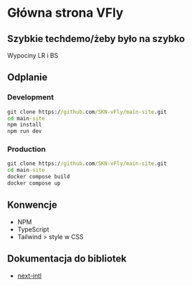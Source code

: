 # Główna strona VFly

## Szybkie techdemo/żeby było na szybko

Wypociny LR i BS

## Odplanie

### Development

```cmd
git clone https://github.com/SKN-vFly/main-site.git
cd main-site
npm install
npm run dev
```

### Production

```cmd
git clone https://github.com/SKN-vFly/main-site.git
cd main-site
docker compose build
docker compose up
```

## Konwencje

- NPM
- TypeScript
- Tailwind > style w CSS

## Dokumentacja do bibliotek

- [next-intl](https://next-intl.dev/docs/getting-started/app-router/with-i18n-routing)
